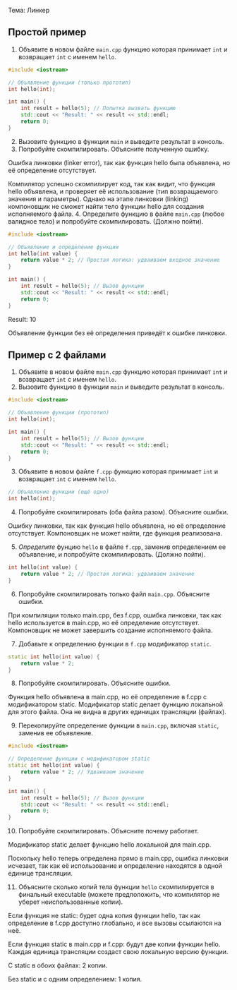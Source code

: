 Тема: Линкер

## Простой пример

1. Объявите в новом файле `main.cpp` функцию которая принимает `int` и возвращает `int` с именем `hello`.   
```cpp
#include <iostream>

// Объявление функции (только прототип)
int hello(int);

int main() {
    int result = hello(5); // Попытка вызвать функцию
    std::cout << "Result: " << result << std::endl;
    return 0;
}

```
2. Вызовите функцию в функции `main` и выведите результат в консоль.
3. Попробуйте скомпилировать. Объясните полученную ошибку.

Ошибка линковки (linker error), так как функция hello была объявлена, но её определение отсутствует.

Компилятор успешно скомпилирует код, так как видит, что функция hello объявлена, и проверяет её использование (тип возвращаемого значения и параметры). Однако на этапе линковки (linking) компоновщик не сможет найти тело функции hello для создания исполняемого файла.
4. Определите функцию в файле `main.cpp` (любое валидное тело)
   и попробуйте скомпилировать. (Должно пойти).

```cpp
#include <iostream>

// Объявление и определение функции
int hello(int value) {
    return value * 2; // Простая логика: удваиваем входное значение
}

int main() {
    int result = hello(5); // Вызов функции
    std::cout << "Result: " << result << std::endl;
    return 0;
}
```
Result: 10

Объявление функции без её определения приведёт к ошибке линковки.

## Пример с 2 файлами

1. Объявите в новом файле `main.cpp` функцию которая принимает `int` и возвращает `int` с именем `hello`.
2. Вызовите функцию в функции `main` и выведите результат в консоль.
```cpp
#include <iostream>

// Объявление функции (прототип)
int hello(int);

int main() {
    int result = hello(5); // Вызов функции
    std::cout << "Result: " << result << std::endl;
    return 0;
}
```
3. Объявите в новом файле `f.cpp` функцию которая принимает `int` и возвращает `int` с именем `hello`.
```cpp
// Объявление функции (ещё одно)
int hello(int);
```
4. Попробуйте скомпилировать (оба файла разом). Объясните ошибки.

Oшибку линковки, так как функция hello объявлена, но её определение отсутствует. Компоновщик не может найти, где функция реализована.

5. *Определите* фунцию `hello` в файле `f.cpp`, заменив определением ее объявление, и попробуйте скомпилировать. (Должно пойти).
```cpp
int hello(int value) {
    return value * 2; // Простая логика: удваиваем значение
}
```
6. Попробуйте скомпилировать только файл `main.cpp`. Объясните ошибки.

При компиляции только main.cpp, без f.cpp, ошибка линковки, так как hello используется в main.cpp, но её определение отсутствует. Компоновщик не может завершить создание исполняемого файла.

7. Добавьте к определению функции в `f.cpp` модификатор `static`. 
```cpp
static int hello(int value) {
    return value * 2;
}
```
8. Попробуйте скомпилировать. Объясните ошибки.

Функция hello объявлена в main.cpp, но её определение в f.cpp с модификатором static. Модификатор static делает функцию локальной для этого файла. Она не видна в других единицах трансляции (файлах).

9. Перекопируйте определение функции в `main.cpp`, включая `static`, заменив ее объявление.
```cpp
#include <iostream>

// Определение функции с модификатором static
static int hello(int value) {
    return value * 2; // Удваиваем значение
}

int main() {
    int result = hello(5); // Вызов функции
    std::cout << "Result: " << result << std::endl;
    return 0;
}
```
10. Попробуйте скомпилировать. Объясните почему работает. 

Модификатор static делает функцию hello локальной для main.cpp.

Поскольку hello теперь определена прямо в main.cpp, ошибка линковки исчезает, так как её использование и определение находятся в одной единице трансляции.

11. Объясните сколько копий тела функции `hello` скомпилируется в финальный executable
    (можете предположить, что компилятор не уберет неиспользованные копии).
    
Если функция не static: будет одна копия функции hello, так как определение в f.cpp доступно глобально, и все вызовы ссылаются на неё.

Если функция static в main.cpp и f.cpp: будут две копии функции hello. Каждая единица трансляции создаст свою локальную версию функции.

С static в обоих файлах: 2 копии.

Без static и с одним определением: 1 копия.
